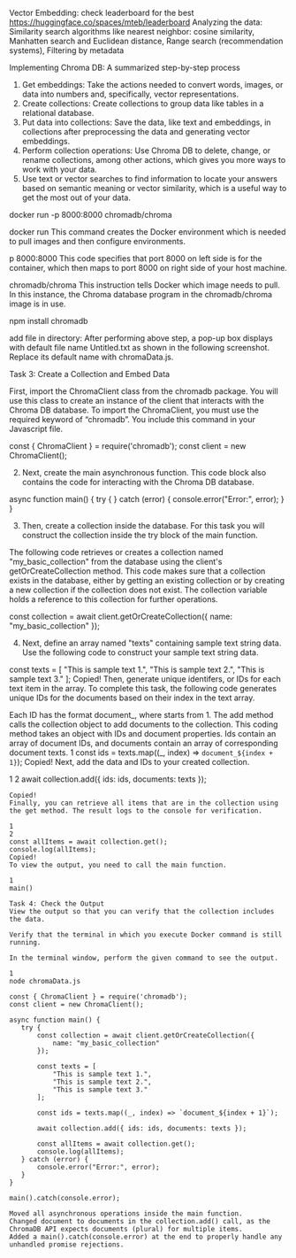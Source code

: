 Vector Embedding: check leaderboard for the best https://huggingface.co/spaces/mteb/leaderboard 
Analyzing the data: Similarity search algorithms like nearest neighbor: cosine similarity, Manhatten search and Euclidean distance, Range search (recommendation systems), Filtering by metadata

Implementing Chroma DB: A summarized step-by-step process
1. Get embeddings: Take the actions needed to convert words, images, or data into numbers and, specifically, vector representations.
2. Create collections: Create collections to group data like tables in a relational database.
3. Put data into collections: Save the data, like text and embeddings, in collections after preprocessing the data and generating vector embeddings.
4. Perform collection operations: Use Chroma DB to delete, change, or rename collections, among other actions, which gives you more ways to work with your data.
5. Use text or vector searches to find information to locate your answers based on semantic meaning or vector similarity, which is a useful way to get the most out of your data.


docker run -p 8000:8000 chromadb/chroma

docker run This command creates the Docker environment which is needed to pull images and then configure environments.

p 8000:8000 This code specifies that port 8000 on left side is for the container, which then maps to port 8000 on right side of your host machine.

chromadb/chroma This instruction tells Docker which image needs to pull. In this instance, the Chroma database program in the chromadb/chroma image is in use.

npm install chromadb

add file in directory: After performing above step, a pop-up box displays with default file name Untitled.txt as shown in the following screenshot. Replace its default name with chromaData.js.

Task 3: Create a Collection and Embed Data

First, import the ChromaClient class from the chromadb package. You will use this class to create an instance of the client that interacts with the Chroma DB database. To import the ChromaClient, you must use the required keyword of “chromadb”. You include this command in your Javascript file.


const { ChromaClient } = require('chromadb');
const client = new ChromaClient();


2. Next, create the main asynchronous function. This code block also contains the code for interacting with the Chroma DB database.

async function main() {
  try {
  } catch (error) {
    console.error("Error:", error);
  }
}

3. Then, create a collection inside the database. For this task you will construct the collection inside the try block of the main function.

The following code retrieves or creates a collection named "my_basic_collection" from the database using the client's getOrCreateCollection method. This code makes sure that a collection exists in the database, either by getting an existing collection or by creating a new collection if the collection does not exist. The collection variable holds a reference to this collection for further operations.


const collection = await client.getOrCreateCollection({
name: "my_basic_collection"
});


4. Next, define an array named "texts" containing sample text string data. Use the following code to construct your sample text string data.

const texts = [
      "This is sample text 1.",
      "This is sample text 2.",
      "This is sample text 3."
];
Copied!
Then, generate unique identifers, or IDs for each text item in the array. To complete this task, the following code generates unique IDs for the documents based on their index in the text array.

Each ID has the format document_<index>, where <index> starts from 1.
The add method calls the collection object to add documents to the collection.
This coding method takes an object with IDs and document properties. Ids contain an array of document IDs, and documents contain an array of corresponding document texts.
1
const ids = texts.map((_, index) => `document_${index + 1}`);
Copied!
Next, add the data and IDs to your created collection.

1
2
 await collection.add({ ids: ids, documents: texts });
 ```
Copied!
Finally, you can retrieve all items that are in the collection using the get method. The result logs to the console for verification.

1
2
const allItems = await collection.get();
console.log(allItems);
Copied!
To view the output, you need to call the main function.

1
main()

Task 4: Check the Output
View the output so that you can verify that the collection includes the data.

Verify that the terminal in which you execute Docker command is still running.

In the terminal window, perform the given command to see the output.

1
node chromaData.js

const { ChromaClient } = require('chromadb');
const client = new ChromaClient();

async function main() {
    try {
        const collection = await client.getOrCreateCollection({
            name: "my_basic_collection"
        });

        const texts = [
            "This is sample text 1.",
            "This is sample text 2.",
            "This is sample text 3."
        ];

        const ids = texts.map((_, index) => `document_${index + 1}`);

        await collection.add({ ids: ids, documents: texts });

        const allItems = await collection.get();
        console.log(allItems);
    } catch (error) {
        console.error("Error:", error);
    }
}

main().catch(console.error);

Moved all asynchronous operations inside the main function.
Changed document to documents in the collection.add() call, as the ChromaDB API expects documents (plural) for multiple items.
Added a main().catch(console.error) at the end to properly handle any unhandled promise rejections.